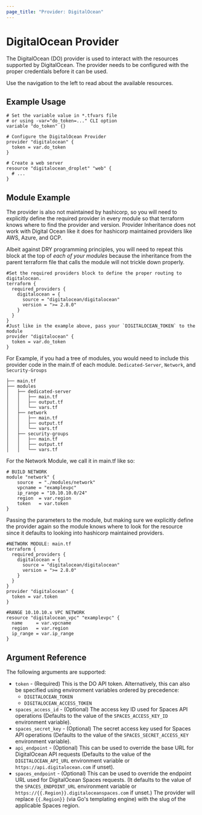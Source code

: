 ```yaml
---
page_title: "Provider: DigitalOcean"
---
```


# DigitalOcean Provider

The DigitalOcean (DO) provider is used to interact with the
resources supported by DigitalOcean. The provider needs to be configured
with the proper credentials before it can be used.

Use the navigation to the left to read about the available resources.

## Example Usage

```hcl
# Set the variable value in *.tfvars file
# or using -var="do_token=..." CLI option
variable "do_token" {}

# Configure the DigitalOcean Provider
provider "digitalocean" {
  token = var.do_token
}

# Create a web server
resource "digitalocean_droplet" "web" {
  # ...
}
```

## Module Example

The provider is also not maintained by hashicorp, so you will need to explicitly define the required provider in every module so that terraform knows where to find the provider and version. Provider Inheritance does not work with Digital Ocean like it does for hashicorp maintained providers like AWS, Azure, and GCP.

Albeit against DRY programming principles, you will need to repeat this block at the top of _each of your modules_ because the inheritance from the parent terraform file that calls the module will not trickle down properly.

```hcl
#Set the required providers block to define the proper routing to digitalocean.
terraform {
  required_providers {
    digitalocean = {
      source = "digitalocean/digitalocean"
      version = ">= 2.8.0"
    }
  }
}
#Just like in the example above, pass your `DIGITALOCEAN_TOKEN` to the module
provider "digitalocean" {
  token = var.do_token
}
```

For Example, if you had a tree of modules, you would need to include this provider code in the main.tf of each module. `Dedicated-Server`, `Network`, and `Security-Groups`
```
├── main.tf
├── modules
│   ├── dedicated-server
│   │   ├── main.tf
│   │   ├── output.tf
│   │   └── vars.tf
│   ├── network
│   │   ├── main.tf
│   │   ├── output.tf
│   │   └── vars.tf
│   ├── security-groups
│   │   ├── main.tf
│   │   ├── output.tf
│   │   └── vars.tf
```

For the Network Module, we call it in main.tf like so:

```hcl
# BUILD NETWORK
module "network" {
    source  = "./modules/network"
    vpcname = "examplevpc"
    ip_range = "10.10.10.0/24"
    region  = var.region
    token   = var.token
}
```

Passing the parameters to the module, but making sure we explicitly define the provider again so the module knows where to look for the resource since it defaults to looking into hashicorp maintained providers.

```hcl
#NETWORK MODULE: main.tf
terraform {
  required_providers {
    digitalocean = {
      source = "digitalocean/digitalocean"
      version = ">= 2.8.0"
    }
  }
}
provider "digitalocean" {
  token = var.token
}

#RANGE 10.10.10.x VPC NETWORK
resource "digitalocean_vpc" "examplevpc" {
  name     = var.vpcname
  region   = var.region
  ip_range = var.ip_range
}

```

## Argument Reference

The following arguments are supported:

* `token` - (Required) This is the DO API token. Alternatively, this can also be specified
  using environment variables ordered by precedence:
  * `DIGITALOCEAN_TOKEN`
  * `DIGITALOCEAN_ACCESS_TOKEN`
* `spaces_access_id` - (Optional) The access key ID used for Spaces API
  operations (Defaults to the value of the `SPACES_ACCESS_KEY_ID` environment
  variable).
* `spaces_secret_key` - (Optional) The secret access key used for Spaces API
  operations (Defaults to the value of the `SPACES_SECRET_ACCESS_KEY`
  environment variable).
* `api_endpoint` - (Optional) This can be used to override the base URL for
  DigitalOcean API requests (Defaults to the value of the `DIGITALOCEAN_API_URL`
  environment variable or `https://api.digitalocean.com` if unset).
* `spaces_endpoint` - (Optional) This can be used to override the endpoint URL
  used for DigitalOcean Spaces requests. (It defaults to the value of the
  `SPACES_ENDPOINT_URL` environment variable or `https://{{.Region}}.digitaloceanspaces.com`
  if unset.) The provider will replace `{{.Region}}` (via Go's templating engine) with the slug
  of the applicable Spaces region. 
